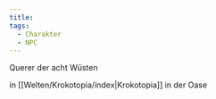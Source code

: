 ```yaml
---
title: 
tags:
  - Charakter
  - NPC
---
```

Querer der acht Wüsten

in [[Welten/Krokotopia/index|Krokotopia]] in der Oase
